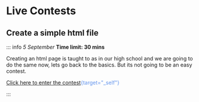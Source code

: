 # Live Contests

## Create a simple html file


::: info _5 September_
**Time limit: 30 mins**

Creating an html page is taught to as in our high school and we are going to do the same now, lets go back to the basics. But its not going to be an easy contest.
<div style="color:#6495ED">

[Click here to enter the contest](contest.md){target="_self"}

</div>
:::

